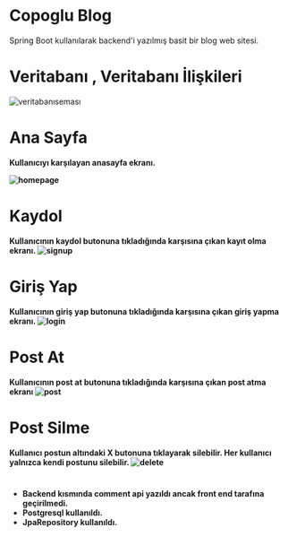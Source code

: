 # Copoglu Blog
Spring Boot kullanılarak backend'i yazılmış basit bir blog web sitesi.
# 
# Veritabanı , Veritabanı İlişkileri


![veritabanıseması](https://github.com/emirhancopoglu/CopogluBlog/assets/95498082/d33e643e-69bb-4133-b93e-cc1019757200)

# 
# Ana Sayfa
<b>Kullanıcıyı karşılayan anasayfa ekranı.<b/>


![homepage](https://github.com/emirhancopoglu/CopogluBlog/assets/95498082/2399935b-b708-4131-86db-876704315235)

#

# Kaydol
<b>Kullanıcının kaydol butonuna tıkladığında karşısına çıkan kayıt olma ekranı.<b/>
![signup](https://github.com/emirhancopoglu/CopogluBlog/assets/95498082/5290056e-f451-4df5-81c2-86914737e0f6)

#

# Giriş Yap
<b>Kullanıcının giriş yap butonuna tıkladığında karşısına çıkan giriş yapma ekranı.<b/>
![login](https://github.com/emirhancopoglu/CopogluBlog/assets/95498082/c56270ed-0245-40e3-9f8f-1f08a590e820)
#

# Post At
<b>Kullanıcının post at butonuna tıkladığında karşısına çıkan post atma ekranı<b/>
![post](https://github.com/emirhancopoglu/CopogluBlog/assets/95498082/34a6fd2b-e965-4ff2-8068-2dd36a7379bb)

# Post Silme
<b>Kullanıcı postun altındaki X butonuna tıklayarak silebilir. Her kullanıcı yalnızca kendi postunu silebilir.<b/>
![delete](https://github.com/emirhancopoglu/CopogluBlog/assets/95498082/eb751aad-9f85-409b-ac9e-bce2060c0522)

#
* Backend kısmında comment api yazıldı ancak front end tarafına geçirilmedi.
* Postgresql kullanıldı.
* JpaRepository kullanıldı. 
  
